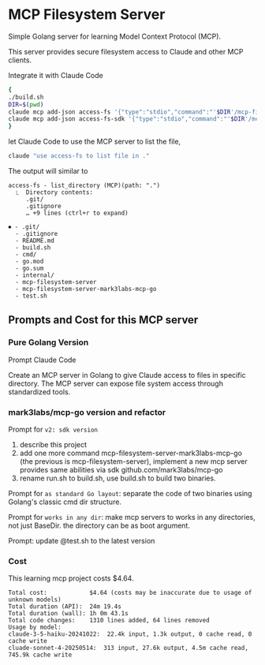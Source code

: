 # MCP Filesystem Server

Simple Golang server for learning Model Context Protocol (MCP).

This server provides secure filesystem access to Claude and other MCP clients.

Integrate it with Claude Code

```bash
{
./build.sh
DIR=$(pwd)
claude mcp add-json access-fs '{"type":"stdio","command":"'$DIR'/mcp-filesystem-server","args":["-dir", "'$DIR'"]}' --scope user
claude mcp add-json access-fs-sdk '{"type":"stdio","command":"'$DIR'/mcp-filesystem-server-mark3labs-mcp-go","args":["-dir", "'$DIR'"]}' --scope user
}
```

let Claude Code to use the MCP server to list the file,

```bash
claude "use access-fs to list file in ."
```

The output will similar to

```
access-fs - list_directory (MCP)(path: ".")
  ⎿  Directory contents:
     .git/
     .gitignore
     … +9 lines (ctrl+r to expand)

⏺ - .git/
  - .gitignore
  - README.md
  - build.sh
  - cmd/
  - go.mod
  - go.sum
  - internal/
  - mcp-filesystem-server
  - mcp-filesystem-server-mark3labs-mcp-go
  - test.sh
```

## Prompts and Cost for this MCP server

### Pure Golang Version

Prompt Claude Code

Create an MCP server in Golang to give Claude access to files in specific directory. The MCP server can expose file system access through standardized tools.

### mark3labs/mcp-go version and refactor

Prompt for `v2: sdk version`

1. describe this project
2. add one more command mcp-filesystem-server-mark3labs-mcp-go (the previous is mcp-filesystem-server), implement a new mcp server provides same abilities via sdk                             github.com/mark3labs/mcp-go
3. rename run.sh to build.sh, use build.sh to build two binaries.

Prompt for `as standard Go layout`: separate the code of two binaries using Golang's classic cmd dir structure.

Prompt for `works in any dir`: make mcp servers to works in any directories, not just BaseDir. the directory can be as boot argument.

Prompt: update @test.sh to the latest version

### Cost

This learning mcp project costs $4.64.

```
Total cost:            $4.64 (costs may be inaccurate due to usage of unknown models)
Total duration (API):  24m 19.4s
Total duration (wall): 1h 0m 43.1s
Total code changes:    1310 lines added, 64 lines removed
Usage by model:
claude-3-5-haiku-20241022:  22.4k input, 1.3k output, 0 cache read, 0 cache write
cluade-sonnet-4-20250514:  313 input, 27.6k output, 4.5m cache read, 745.9k cache write
```
